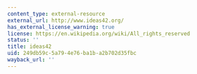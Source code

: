 ```yaml
---
content_type: external-resource
external_url: http://www.ideas42.org/
has_external_license_warning: true
license: https://en.wikipedia.org/wiki/All_rights_reserved
status: ''
title: ideas42
uid: 249db59c-5a79-4e76-ba1b-a2b702d35fbc
wayback_url: ''
---
```

